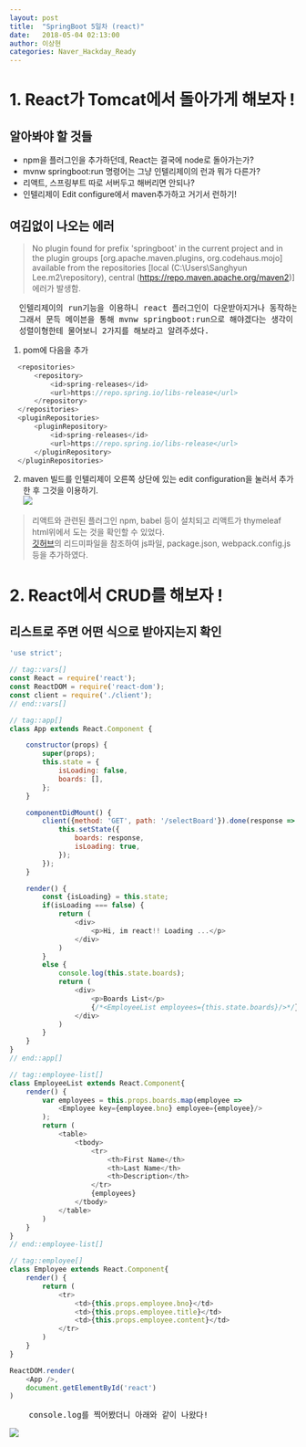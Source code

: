 ```yaml
---
layout: post
title:  "SpringBoot 5일차 (react)"
date:   2018-05-04 02:13:00
author: 이상현
categories: Naver_Hackday_Ready
---
```


# 1. React가 Tomcat에서 돌아가게 해보자 !
## 알아봐야 할 것들
- npm을 플러그인을 추가하던데, React는 결국에 node로 돌아가는가?
- mvnw springboot:run 명령어는 그냥 인텔리제이의 런과 뭐가 다른가?
- 리액트, 스프링부트 따로 서버두고 해버리면 안되나?
- 인텔리제이 Edit configure에서 maven추가하고 거기서 런하기!

## 여김없이 나오는 에러
> No plugin found for prefix 'springboot' in the current project and in the plugin groups [org.apache.maven.plugins, org.codehaus.mojo] available from the repositories [local (C:\Users\Sanghyun Lee\.m2\repository), central (https://repo.maven.apache.org/maven2)] 에러가 발생함.
<pre>
  인텔리제이의 run기능을 이용하니 react 플러그인이 다운받아지거나 동작하는 콘솔로그가 보이지 않았다.
  그래서 문득 메이븐을 통해 mvnw springboot:run으로 해야겠다는 생각이 들었지만, 위와 같은 오류가 발생하였다.
  성렬이형한테 물어보니 2가지를 해보라고 알려주셨다.
</pre>
1. pom에 다음을 추가 <br>
```js
  <repositories>
      <repository>
          <id>spring-releases</id>
          <url>https://repo.spring.io/libs-release</url>
      </repository>
  </repositories>
  <pluginRepositories>
      <pluginRepository>
          <id>spring-releases</id>
          <url>https://repo.spring.io/libs-release</url>
      </pluginRepository>
  </pluginRepositories>
```

2. maven 빌드를 인텔리제이 오른쪽 상단에 있는 edit configuration을 눌러서 추가한 후 그것을 이용하기. <br>
<img src="{{ site.baseurl }}/assets/postImages/20180504/maven.jpg"> <br>

> 리액트와 관련된 플러그인 npm, babel 등이 설치되고 리액트가 thymeleaf html위에서 도는 것을 확인할 수 있었다. <br>
> [깃허브]("https://github.com/phpbae/spring-boot-react")의 리드미파일을 참조하여 js파일, package.json, webpack.config.js등을 추가하였다. <br>

# 2. React에서 CRUD를 해보자 !
## 리스트로 주면 어떤 식으로 받아지는지 확인
```js
'use strict';

// tag::vars[]
const React = require('react');
const ReactDOM = require('react-dom');
const client = require('./client');
// end::vars[]

// tag::app[]
class App extends React.Component {

	constructor(props) {
		super(props);
		this.state = {
			isLoading: false,
			boards: [],
		};
	}

	componentDidMount() {
		client({method: 'GET', path: '/selectBoard'}).done(response => {
			this.setState({
				boards: response,
				isLoading: true,
			});
		});
	}

	render() {
		const {isLoading} = this.state;
		if(isLoading === false) {
            return (
                <div>
                    <p>Hi, im react!! Loading ...</p>
                </div>
            )
		}
		else {
			console.log(this.state.boards);
			return (
				<div>
					<p>Boards List</p>
					{/*<EmployeeList employees={this.state.boards}/>*/}
				</div>
			)
        }
	}
}
// end::app[]

// tag::employee-list[]
class EmployeeList extends React.Component{
	render() {
		var employees = this.props.boards.map(employee =>
			<Employee key={employee.bno} employee={employee}/>
		);
		return (
			<table>
				<tbody>
					<tr>
						<th>First Name</th>
						<th>Last Name</th>
						<th>Description</th>
					</tr>
					{employees}
				</tbody>
			</table>
		)
	}
}
// end::employee-list[]

// tag::employee[]
class Employee extends React.Component{
	render() {
		return (
			<tr>
				<td>{this.props.employee.bno}</td>
				<td>{this.props.employee.title}</td>
				<td>{this.props.employee.content}</td>
			</tr>
		)
	}
}

ReactDOM.render(
	<App />,
	document.getElementById('react')
)
```
<pre>
	console.log를 찍어봤더니 아래와 같이 나왔다!
</pre>
<img src="{{ site.baseurl }}/assets/postImages/20180504/select.jpg"> <br>
